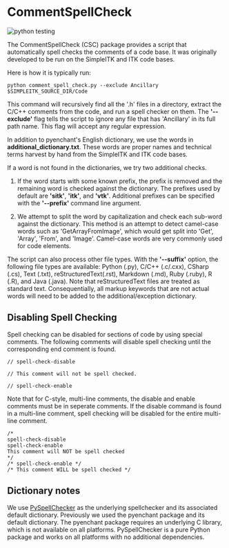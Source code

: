 # CommentSpellCheck

![python testing](https://github.com/SimpleITK/CommentSpellCheck/actions/workflows/python-app.yml/badge.svg)


The CommentSpellCheck (CSC) package provides a script that automatically
spell checks the comments of a code base.  It was originally developed to
be run on the SimpleITK and ITK code bases.

Here is how it is typically run:

    python comment_spell_check.py --exclude Ancillary $SIMPLEITK_SOURCE_DIR/Code

This command will recursively find all the \'.h\' files in a directory,
extract the C/C++ comments from the code, and run a spell checker on them.
The **\'\-\-exclude\'** flag tells the script to ignore any file that has
\'Ancillary\' in its full path name.  This flag will accept any
regular expression.

In addition to pyenchant\'s English dictionary, we use the words in
**additional_dictionary.txt**.  These words are proper names and
technical terms harvest by hand from the SimpleITK and ITK code bases.

If a word is not found in the dictionaries, we try two additional checks.

1. If the word starts with some known prefix, the prefix is removed
   and the remaining word is checked against the dictionary.  The prefixes
   used by default are **\'sitk\'**, **\'itk\'**, and **\'vtk\'**.  Additional
   prefixes can be specified with the **\'\-\-prefix\'** command line argument.

2. We attempt to split the word by capitalization and check each
   sub\-word against the dictionary.  This method is an attempt to detect
   camel-case words such as \'GetArrayFromImage\', which would get split into
   \'Get\', \'Array\', \'From\', and \'Image\'.  Camel-case words are very commonly
   used for code elements.

The script can also process other file types.  With the **\'\-\-suffix\'**
option, the following file types are available: Python (.py), C/C++
(.c/.cxx), CSharp (.cs), Text (.txt), reStructuredText(.rst), Markdown (.md),
Ruby (.ruby), R (.R), and Java (.java).  Note that reStructuredText files are
treated as standard text.  Consequentially, all markup keywords that are not
actual words will need to be added to the additional/exception dictionary.

## Disabling Spell Checking

Spell checking can be disabled for sections of code by using special
comments.  The following comments will disable spell checking until
the corresponding end comment is found.
```
// spell-check-disable

// This comment will not be spell checked.

// spell-check-enable
```

Note that for C-style, multi-line comments, the disable and enable
comments must be in seperate comments.  If the disable command
is found in a multi-line comment, spell checking will be
disabled for the entire multi-line comment.

```
/*
spell-check-disable
spell-check-enable
This comment will NOT be spell checked
*/
/* spell-check-enable */
/* This comment WILL be spell checked */
```


## Dictionary notes

We use [PySpellChecker](https://github.com/barrust/pyspellchecker) as the
underlying spellchecker and its associated default dictionary. Previously we
used the pyenchant package and its default dictionary. The pyenchant package
requires an underlying C library, which is not available on all platforms.
PySpellChecker is a pure Python package and works on all platforms with no
additional dependencies.

